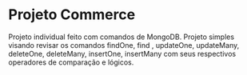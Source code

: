 # Projeto Commerce

Projeto individual feito com comandos de MongoDB. Projeto simples visando revisar os comandos findOne, find , updateOne, updateMany, deleteOne, deleteMany, insertOne, insertMany com seus respectivos operadores de comparação e lógicos.
